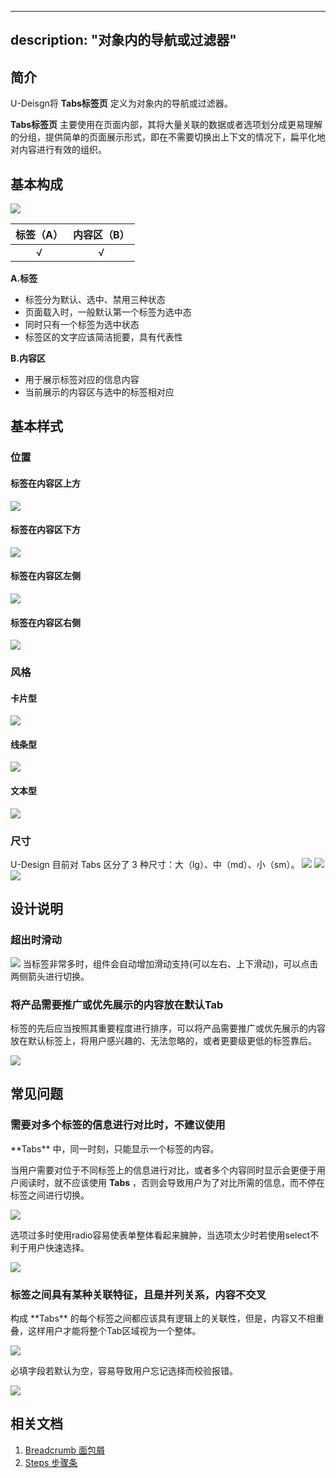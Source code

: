 
---
description: "对象内的导航或过滤器"
---

<!--副标题具体写法见源代码模式-->

## 简介

U-Deisgn将 **Tabs标签页** 定义为对象内的导航或过滤器。

**Tabs标签页** 主要使用在页面内部，其将大量关联的数据或者选项划分成更易理解的分组，提供简单的页面展示形式，即在不需要切换出上下文的情况下，扁平化地对内容进行有效的组织。


## 基本构成

![](../../../images/TAB/1.png)

| 标签（A） | 内容区（B） |
| :---------: | :-----------: |
|      √      |       √       |

**A.标签**

- 标签分为默认、选中、禁用三种状态
- 页面载入时，一般默认第一个标签为选中态
- 同时只有一个标签为选中状态
- 标签区的文字应该简洁扼要，具有代表性



**B.内容区**

- 用于展示标签对应的信息内容
- 当前展示的内容区与选中的标签相对应


## 基本样式

### 位置

#### 标签在内容区上方
![](../../../images/TAB/1.png)

#### 标签在内容区下方

![](../../../images/TAB/2.png)

#### 标签在内容区左侧
![](../../../images/TAB/5.png)

#### 标签在内容区右侧
![](../../../images/TAB/4.png)


### 风格

#### 卡片型
![](../../../images/TAB/3.png)

#### 线条型
![](../../../images/TAB/7.png)

#### 文本型
![](../../../images/TAB/8.png)

### 尺寸
U-Design 目前对 Tabs 区分了 3 种尺寸：大（lg）、中（md）、小（sm）。
![](../../../images/TAB/3.png)
![](../../../images/TAB/9.png)
![](../../../images/TAB/10.png)



## 设计说明


### 超出时滑动
![](../../../images/TAB/88.png)
当标签非常多时，组件会自动增加滑动支持(可以左右、上下滑动)，可以点击两侧箭头进行切换。





### 将产品需要推广或优先展示的内容放在默认Tab
标签的先后应当按照其重要程度进行排序，可以将产品需要推广或优先展示的内容放在默认标签上，将用户感兴趣的、无法忽略的，或者更要级更低的标签靠后。

![](../../../images/TAB/23.png)








## 常见问题

### 需要对多个标签的信息进行对比时，不建议使用

<div class="u-md-flex-without-bg">
   <div class="u-md-mr24">
      <p><i class="u-md-suggested"></i>**Tabs** 中，同一时刻，只能显示一个标签的内容。

当用户需要对位于不同标签上的信息进行对比，或者多个内容同时显示会更便于用户阅读时，就不应该使用 **Tabs** ，否则会导致用户为了对比所需的信息，而不停在标签之间进行切换。</p>
      <img src="../../../images/Select/problems_01.png"/>
   </div>
   <div>
      <p><i class="u-md-not-suggested"></i>选项过多时使用radio容易使表单整体看起来臃肿，当选项太少时若使用select不利于用户快速选择。</p>
      <img src="../../../images/Select/problems_02.png"/>
   </div>
</div>







### 标签之间具有某种关联特征，且是并列关系，内容不交叉
<div class="u-md-flex-without-bg">
   <div class="u-md-mr24">
      <p><i class="u-md-suggested"></i>构成 **Tabs** 的每个标签之间都应该具有逻辑上的关联性，但是，内容又不相重叠，这样用户才能将整个Tab区域视为一个整体。</p>
      <img src="../../../images/Select/problems_03.png"/>
   </div>
   <div>
      <p><i class="u-md-not-suggested"></i>必填字段若默认为空，容易导致用户忘记选择而校验报错。</p>
      <img src="../../../images/Select/problems_04.png"/>
   </div>
</div>

## 相关文档

1. [Breadcrumb 面包屑](https://udesign.ucloud.cn/component/Breadcrumb)
2. [Steps 步骤条](https://udesign.ucloud.cn/component/Steps)